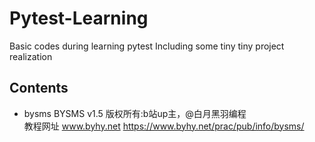 # Pytest-Learning
Basic codes during learning pytest
Including some tiny tiny project realization

## Contents
- bysms
BYSMS v1.5   版权所有:b站up主，@白月黑羽编程  
教程网址 www.byhy.net
https://www.byhy.net/prac/pub/info/bysms/

